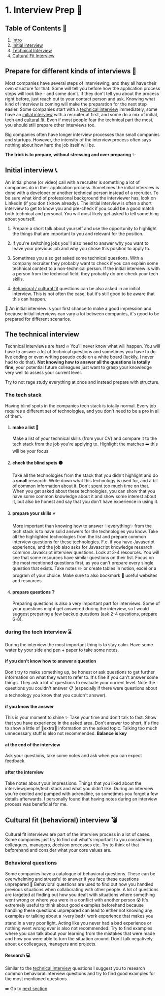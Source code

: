 # 1. Interview Prep :microphone:

## Table of Contents :pushpin:
1. [Intro](#prepare-for-different-kinds-of-interviews-crystal_ball)
2. [Initial interview](#initial-interview-telephone_receiver)
3. [Technical Interview](#the-technical-interview)
4. [Cultural Fit Interview](#cultural-fit-behavioral-interview-bomb)


## Prepare for different kinds of interviews :crystal_ball:
Most companies have several steps of interviewing, and they all have their own structure for that. 
Some will tell you before how the application process steps will look like -  and some don't.
If they don't tell you about the process right before, just reach out to your contact person and ask.
Knowing what kind of interview is coming will make the preparation for the next step easier.
Some companies start with a [technical interview](#the-technical-interview) immediately, some have an 
[initial interview](#initial-interview-telephone_receiver) with a recruiter 
at first, and some do a mix of initial, tech and [cultural fit](#cultural-fit-behavioral-interview-bomb).
Even if most people fear the technical part the most, you should still prepare other interviews too.

Big companies often have longer interview processes than small companies and startups. However, the intensity
of the interview process often says nothing about how hard the job itself will be.

**The trick is to prepare, without stressing and over preparing** :sparkles:

## Initial interview :telephone_receiver:
An initial phone (or video) call with a recruiter is something a lot of companies do in their application process.
Sometimes the initial interview is done with a developer or another technical person instead of a recruiter. 
To be sure what kind of professional background the interviewer has, look on LinkedIn (if you don't know already).
The initial interview is often a short interview to get to know you and pre-check if you could be a good match both technical
and personal. You will most likely get asked to tell something about yourself. 

1. Prepare a short talk about yourself and use
the opportunity to highlight the things that are important to you and relevant for the position.
   
2. If you're switching jobs you'll also need to answer why you want to leave your previous job and why you chose this
position to apply to. 
   
3. Sometimes you also get asked some technical questions. With a company recruiter they probably
want to check if you can explain some technical context to a non-technical person. If the initial interview
is with a person from the technical field, they probably do pre-check your tech skills.
   
4. [Behavioral / cultural fit](#cultural-fit-behavioral-interview-bomb) questions can be also asked in an initial interview. 
This is not often the case, but it's still good to be aware that this can happen.

:dancers: An initial interview is your first chance to make a good impression and because initial interviews can vary a lot
between companies, it's good to be prepared for different scenarios.


## The technical interview

Technical interviews are hard :fire:
You'll never know what will happen. You will have to answer a lot of technical questions and sometimes 
you have to do live coding or even writing pseudo code on a white board (luckily, I never had to do that).
**Not knowing how to answer all the questions is totally fine**, your potential future colleagues just want
to grasp your knowledge very well to assess your current level.

Try to not rage study everything at once and instead prepare with structure.

### The tech stack
Having blind spots in the companies tech stack is totally normal. Every job requires a different set of technologies,
and you don't need to be a pro in all of them.

1. #### make a list :memo:
    Make a list of your technical skills (from your CV) and compare it to the tech stack from the job you're applying to.
    Highlight the matches :arrow_right: this will be your focus.
   
2. #### check the blind spots :black_circle:
    Take all the technologies from the stack that you didn't highlight and do a **small**
    research. Write down what this technology is used for, and a bit of common information about it.
    Don't spent too much time on that. When you get asked about these technologies, you can
    show that you have some common knowledge about it and show some interest about it, but also be honest and
    say that you don't have experience in using it. 
   
3. #### prepare your skills :star:
    More important than knowing how to answer :sparkles:everything:sparkles: from the tech stack is to have solid
    answers for the technologies you know. Take all the highlighted technologies from the list and prepare common
    interview questions for these technologies.
    F.e. if you have Javascript experience, and the job also asks for Javascript knowledge research
    common Javascript interview questions. Look at 3-4 resources. You will see that some resources have similar
    questions on their list. Focus on the most mentioned questions first, as you can't prepare every single
    question that exists. Take notes :pencil2: or create tables in notion, excel or a program of your choice.
    Make sure to also bookmark :pushpin: useful websites and resources.   
   
4. #### prepare questions :grey_question:
    Preparing questions is also a very important part for interviews. Some of your questions might
    get answered during the interview, so I would suggest preparing a few backup questions (ask 2-4 questions, prepare 6-8).   

   
### during the tech interview :hourglass:

During the interview the most important thing is to stay calm. Have some water by your side and pen + paper
to take some notes. 

#### if you don't know how to answer a question
Don't try to make something up, be honest or ask questions to get further information on what they want to refer to.
It's fine if you can't answer some things. They ask a lot of questions to evaluate your current level.
Note the questions you couldn't answer :clipboard: (especially if there were questions about a technology you know
that you couldn't answer).

#### if you know the answer
This is your moment to shine :sparkles:
Take your time and don't talk to fast. Show that you have experience in the asked area.
Don't answer too short, it's fine to show a little of :sparkler:extra:sparkler: information on the asked topic.
Talking too much unnecessary stuff is also not recommended. **Balance is key**

#### at the end of the interview
Ask your questions, take some notes and ask when you can expect feedback.

#### after the interview
Take notes about your impressions. Things that you liked about the interview/people/tech stack and what you didn't like.
During an interview you're excited and pumped with adrenaline, so sometimes you forget a few details afterwards.
I personally found that having notes during an interview process was beneficial for me.

## Cultural fit (behavioral) interview :bomb:
Cultural fit interviews are part of the interview process in a lot of cases. Some companies just try to find out
what's important to you considering colleagues, managers, decision processes etc. Try to think of that
beforehand and consider what your core values are.

### Behavioral questions

Some companies have a catalogue of behavioral questions. These can be overwhelming and stressful to answer if you
face these questions unprepared :pray:
Behavioral questions are used to find out how you handled previous situations
when collaborating with other people. A lot of questions are targeted at finding out how you dealt with situations
where something went wrong or where you were in a conflict with another person :cold_sweat: 
It's extremely useful to think about good examples beforehand because handling these questions unprepared 
can lead to either not knowing any examples or talking about a :zap:very bad:zap: work experience that makes you stand in a very poor light.
Acting like you never had a bad experience or nothing went wrong ever is also not recommended.
Try to find examples where you can talk about your learning from the mistakes that were made 
and how you were able to turn the situation around. 
Don't talk negatively about ex colleagues, managers and projects.


#### Research :computer:
Similar to the [technical interview](#the-technical-interview) questions I suggest you to research common behavioral interview questions
and try to find good examples for the most mentioned questions.


:arrow_right: Go to [next section](/6_CODING_TASK_PREP)

